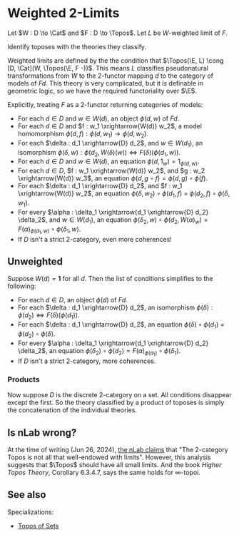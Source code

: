 # Weighted 2-Limits

Let $W : D \to \Cat$ and $F : D \to \Topos$.
Let $L$ be $W$-weighted limit of $F$.

Identify toposes with the theories they classify.

Weighted limits are defined by the the condition that $\Topos(\E, L) \cong [D, \Cat](W, \Topos(\E, F -))$.
This means $L$ classifies pseudonatural transformations from $W$ to the 2-functor mapping $d$ to the category of models of $F d$.
This theory is very complicated, but it *is* definable in geometric logic, so we have the required functoriality over $\E$.

Explicitly, treating $F$ as a 2-functor returning categories of models:
- For each $d \in D$ and $w \in W(d)$, an object $\phi(d,w)$ of $F d$.
- For each $d \in D$ and $f : w_1 \xrightarrow{W(d)} w_2$, a model homomorphism $\phi(d,f) : \phi(d,w_1) \to \phi(d,w_2)$.
- For each $\delta : d_1 \xrightarrow{D} d_2$, and $w \in W(d_1)$, an isomorphism $\phi(\delta, w) : \phi(d_2, W(\delta)(w)) \Leftrightarrow F(\delta)(\phi(d_1, w))$.
- For each $d \in D$ and $w \in W(d)$, an equation $\phi(d,1_w) = 1_{\phi(d,w)}$.
- For each $d \in D$, $f : w_1 \xrightarrow{W(d)} w_2$, and $g : w_2 \xrightarrow{W(d)} w_3$, an equation $\phi(d,g \circ f) = \phi(d,g) \circ \phi(f)$.
- For each $\delta : d_1 \xrightarrow{D} d_2$, and $f : w_1 \xrightarrow{W(d)} w_2$, an equation $\phi(\delta, w_2) \circ \phi(d_1, f)$ = $\phi(d_2, f) \circ \phi(\delta, w_1)$.
- For every $\alpha : \delta_1 \xrightarrow{d_1 \xrightarrow{D} d_2} \delta_2$, and $w \in W(d_1)$, an equation $\phi(\delta_2, w) \circ \phi(d_2, W(\alpha)_w) = F(\alpha)_{\phi(d_1, w)} \circ \phi(\delta_1, w)$.
- If $D$ isn't a strict 2-category, even more coherences!

## Unweighted

Suppose $W(d) = \mathbf{1}$ for all $d$. Then the list of conditions simplifies to the following:
- For each $d \in D$, an object $\phi(d)$ of $F d$.
- For each $\delta : d_1 \xrightarrow{D} d_2$, an isomorphism $\phi(\delta) : \phi(d_2) \Leftrightarrow F(\delta)(\phi(d_1))$.
- For each $\delta : d_1 \xrightarrow{D} d_2$, an equation $\phi(\delta) \circ \phi(d_1)$ = $\phi(d_2) \circ \phi(\delta)$.
- For every $\alpha : \delta_1 \xrightarrow{d_1 \xrightarrow{D} d_2} \delta_2$, an equation $\phi(\delta_2) \circ \phi(d_2) = F(\alpha)_{\phi(d_1)} \circ \phi(\delta_1)$.
- If $D$ isn't a strict 2-category, more coherences.

### Products

Now suppose $D$ is the discrete 2-category on a set. All conditions disappear except the first.
So the theory classified by a product of toposes is simply the concatenation of the individual theories.

## Is nLab wrong?

At the time of writing (Jun 26, 2024), [the nLab claims](https://ncatlab.org/nlab/show/Topos#Limits) that "The 2-category Topos is not all that well-endowed with limits".
However, this analysis suggests that $\Topos$ should have all small limits. And the book *Higher Topos Theory*, Corollary 6.3.4.7, says the same holds for $\infty$-topoi.

## See also

Specializations:
- [Topos of Sets](./reference/toposes/sets.md)
